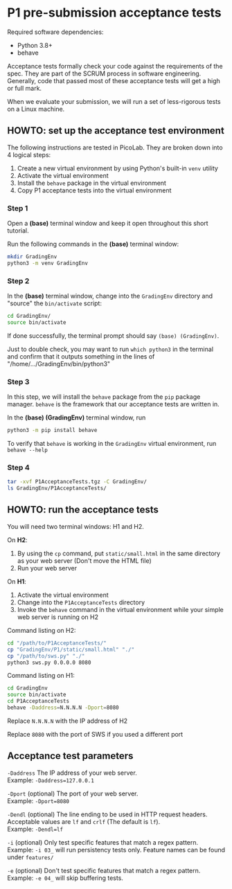 # P1 pre-submission acceptance tests

Required software dependencies:

* Python 3.8+
* behave

Acceptance tests formally check your code against the requirements of the spec. They are part of the SCRUM process in software engineering. Generally, code that passed most of these acceptance tests will get a high or full mark.

When we evaluate your submission, we will run a set of less-rigorous tests on a Linux machine.


## HOWTO: set up the acceptance test environment

The following instructions are tested in PicoLab. They are broken down into 4 logical steps:

1. Create a new virtual environment by using Python's built-in `venv` utility
2. Activate the virtual environment
3. Install the `behave` package in the virtual environment
4. Copy P1 acceptance tests into the virtual environment

### Step 1

Open a **(base)** terminal window and keep it open throughout this short tutorial.

Run the following commands in the **(base)** terminal window:

```sh
mkdir GradingEnv
python3 -m venv GradingEnv
```

### Step 2

In the **(base)** terminal window, change into the `GradingEnv` directory and "source" the `bin/activate` script:

```sh
cd GradingEnv/
source bin/activate
```

If done successfully, the terminal prompt should say `(base) (GradingEnv)`.

Just to double check, you may want to run `which python3` in the terminal and confirm that it outputs something in the lines of "/home/.../GradingEnv/bin/python3"

### Step 3

In this step, we will install the `behave` package from the `pip` package manager. `behave` is the framework that our acceptance tests are written in.

In the **(base) (GradingEnv)** terminal window, run

```sh
python3 -m pip install behave
```

To verify that `behave` is working in the `GradingEnv` virtual environment, run `behave --help`

### Step 4

```sh
tar -xvf P1AcceptanceTests.tgz -C GradingEnv/
ls GradingEnv/P1AcceptanceTests/
```


## HOWTO: run the acceptance tests

You will need two terminal windows: H1 and H2.

On **H2**:

1. By using the `cp` command, put `static/small.html` in the same directory as your web server (Don't move the HTML file)
2. Run your web server

On **H1**:

1. Activate the virtual environment
2. Change into the `P1AcceptanceTests` directory
3. Invoke the `behave` command in the virtual environment while your simple web server is running on H2

Command listing on H2:

```sh
cd "/path/to/P1AcceptanceTests/"
cp "GradingEnv/P1/static/small.html" "./"
cp "/path/to/sws.py" "./"
python3 sws.py 0.0.0.0 8080
```

Command listing on H1:

```sh
cd GradingEnv
source bin/activate
cd P1AcceptanceTests
behave -Daddress=N.N.N.N -Dport=8080
```

Replace `N.N.N.N` with the IP address of H2

Replace `8080` with the port of SWS if you used a different port

## Acceptance test parameters

`-Daddress` The IP address of your web server.
<br>Example: `-Daddress=127.0.0.1`

`-Dport` (optional) The port of your web server.
<br>Example: `-Dport=8080`

`-Dendl` (optional) The line ending to be used in HTTP request headers. Acceptable values are `lf` and `crlf` (The default is `lf`).
<br>Example: `-Dendl=lf`

`-i` (optional) Only test specific features that match a regex pattern.
<br>Example: `-i 03_` will run persistency tests only. Feature names can be found under `features/`

`-e` (optional) Don't test specific features that match a regex pattern.
<br>Example: `-e 04_` will skip buffering tests.
